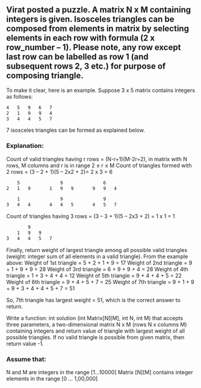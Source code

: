 ## Virat posted a puzzle. A matrix N x M containing integers is given. Isosceles triangles can be composed from elements in matrix by selecting elements in each row with formula (2 x row_number – 1). Please note, any row except last row can be labelled as row 1 (and subsequent rows 2, 3 etc.) for purpose of composing triangle.
To make it clear, here is an example. Suppose 3 x 5 matrix contains integers as follows:
```sh
4   5   9   6   7
2   1   9   9   4
3   4   4   5   7
``` 
7 isosceles triangles can be formed as explained below.
### Explanation:
Count of valid triangles having r rows = (N-r+1)(M-2r+2), in matrix with N rows, M columns and r is in range 2 ≤ r ≤ M 
Count of triangles formed with 2 rows = (3 – 2 + 1)(5 – 2x2 + 2)= 2 x 3 = 6
```sh
    5               9               6
2   1   9       1   9   9       9   9   4

    1               9               9
3   4   4       4   4   5       4   5   7
```  
Count of triangles having 3 rows = (3 – 3 + 1)(5 – 2x3 + 2) = 1 x 1 = 1
```sh
        9
    1   9   9
3   4   4   5   7   
```   
Finally, return weight of largest triangle among all possible valid triangles (weight: integer sum of all elements in a valid triangle).
From the example above:
Weight of 1st triangle = 5 + 2 + 1 + 9 = 17
Weight of 2nd triangle = 9 + 1 + 9 + 9 = 28
Weight of 3rd triangle = 6 + 9 + 9 + 4 = 28
Weight of 4th triangle = 1 + 3 + 4 + 4 = 12
Weight of 5th triangle = 9 + 4 + 4 + 5 = 22
Weight of 6th triangle = 9 + 4 + 5 + 7 = 25
Weight of 7th triangle = 9 + 1 + 9 + 9 + 3 + 4 + 4 + 5 + 7 = 51
 
So, 7th triangle has largest weight = 51, which is the correct answer to return.
 
Write a function:
int solution (int Matrix[N][M], int N, int M) that accepts three parameters, a two-dimensional matrix N x M (rows N x columns M) containing integers and return value of triangle with largest weight of all possible triangles.
If no valid triangle is possible from given matrix, then return value -1.

### Assume that:
N and M are integers in the range [1...10000]
Matrix [N][M] contains integer elements in the range [0 ... 1,00,000]
